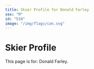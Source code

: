```yaml
---
title: Skier Profile for Donald Farley
sex: "M"
id: "518"
image: "/img/flags/can.svg" 
---
```


# Skier Profile

This page is for: Donald Farley.
    